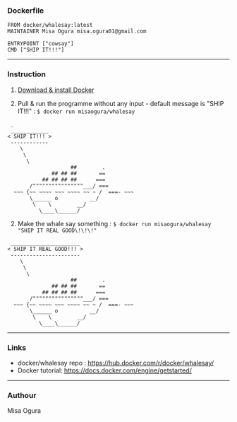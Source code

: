 ### Dockerfile
```
FROM docker/whalesay:latest
MAINTAINER Misa Ogura misa.ogura01@gmail.com

ENTRYPOINT ["cowsay"]
CMD ["SHIP IT!!!"]
```
-----
### Instruction
1. [Download & install Docker](https://docs.docker.com/engine/getstarted/step_one/#step-1-get-docker)

2. Pull & run the programme without any input - default message is "SHIP IT!!!" : `$ docker run misaogura/whalesay`
```
 _
 ____________
< SHIP IT!!! >
 ------------
    \
     \
      \
                    ##        .
              ## ## ##       ==
           ## ## ## ##      ===
       /""""""""""""""""___/ ===
  ~~~ {~~ ~~~~ ~~~ ~~~~ ~~ ~ /  ===- ~~~
       \______ o          __/
        \    \        __/
          \____\______/
```

2. Make the whale say something : `$ docker run misaogura/whalesay "SHIP IT REAL GOOD\!\!\!"`

```
 ______________________
< SHIP IT REAL GOOD!!! >
 ----------------------
    \
     \
      \
                    ##        .
              ## ## ##       ==
           ## ## ## ##      ===
       /""""""""""""""""___/ ===
  ~~~ {~~ ~~~~ ~~~ ~~~~ ~~ ~ /  ===- ~~~
       \______ o          __/
        \    \        __/
          \____\______/
```
-----
### Links
- docker/whalesay repo : https://hub.docker.com/r/docker/whalesay/
- Docker tutorial: https://docs.docker.com/engine/getstarted/
-----
### Authour
Misa Ogura
